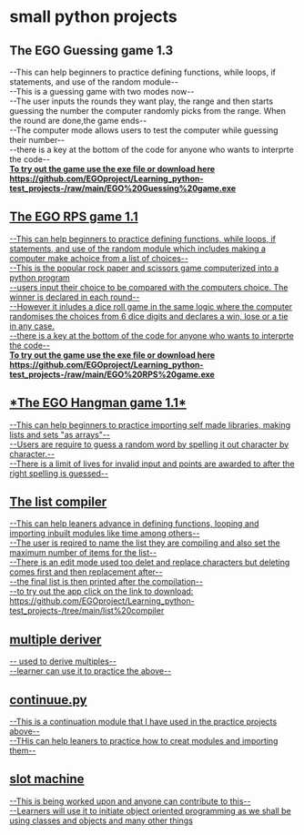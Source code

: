<h1>small python projects</h1>
   <h2>The EGO Guessing game 1.3 </h2>
     <p> --This can help beginners to practice defining functions, while loops, if statements, and use of the random module--
     <br> --This is a guessing game with two modes now--
      <br>--The user inputs the rounds they want play, the range and then starts guessing the number the  computer randomly picks from the range. When the round are done,the game ends--
      <br>--The computer mode allows users to test the computer while guessing their number--
      <br>--there is a key at the bottom of the code for anyone who wants to interprte the code--
      <br><u><b>To try out the game use the exe file or download here https://github.com/EGOproject/Learning_python-test_projects-/raw/main/EGO%20Guessing%20game.exe</b></p>
    
   <h2> The EGO RPS game 1.1 </h2>
      <p>--This can help beginners to practice defining functions, while loops, if statements, and use of the random module which includes making a computer make achoice 
         from a list of choices--
      <br>--This is the popular rock paper and scissors game computerized into a python program
      <br>--users input their choice to be compared with the computers choice. The winner is declared in each round--
      <br>--However it inludes a dice roll game in the same logic where the computer randomises the choices from 6 dice digits and declares a win, lose or a tie in any case.
      <br>--there is a key at the bottom of the code for anyone who wants to interprte the code--
      <br><u><b>To try out the game use the exe file or download here https://github.com/EGOproject/Learning_python-test_projects-/raw/main/EGO%20RPS%20game.exe</b></p>

   <h2> *The EGO Hangman game 1.1*</h2>
      <p>--This can help beginners to practice importing self made libraries, making lists and sets "as arrays"--
      <br>--Users are require to guess a random word by spelling it out character by character.--
      <br>--There is a limit of lives for invalid input and points are awarded to after the right spelling is guessed--
      </p>
   
   <h2> The list compiler </h2>
      <p>--This can help leaners advance in defining functions, looping and importing inbuilt modules like time among others--
      <br>--The user is reqired to name the list they are compiling and also set the maximum number of items for the list--
      <br>--There is an edit mode used too delet and replace characters but deleting comes first and then replacement after--
      <br>--the final list is then printed after the compilation--
      <br>--to try out the app click on the link to download: https://github.com/EGOproject/Learning_python-test_projects-/tree/main/list%20compiler
      </p>
   <h2> multiple deriver </h2>
      <p>-- used to derive multiples--
      <br>--learner can use it to practice the above--
      </p>
   
   <h2> continuue.py </h2>
      <p>--This is a continuation module that I have used in the practice projects above--
      <br>--THis can help leaners to practice how to creat modules and importing them--
      </p>
   
   <h2> slot machine </h2>
      <p>--This is being worked upon and anyone can contribute to this--
      <br>--Learners will use it to initiate object oriented programming as we shall be using classes and objects and many other things
      </p>
